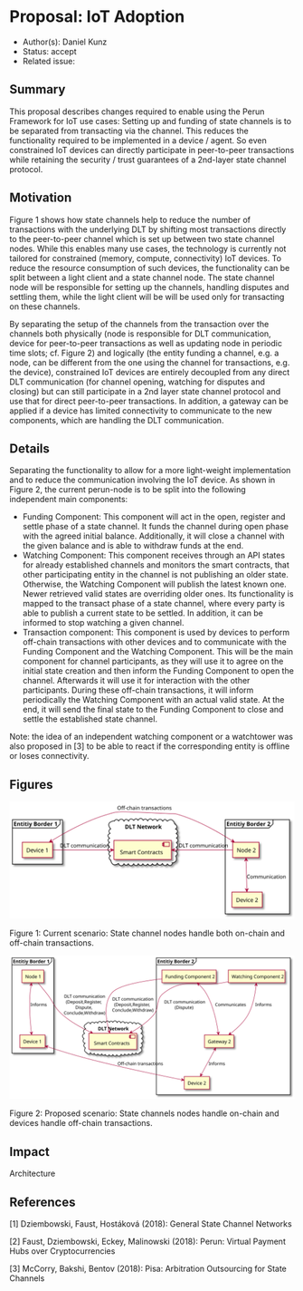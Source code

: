 <!-- This is a template for proposing design changes to the perun project. -->

# Proposal: IoT Adoption

* Author(s): Daniel Kunz<!-- Author, Co-Author -->
* Status: accept
* Related issue: <!-- org-name/project#NNN, org-name/project#NNN. -->

<!-- Use the above format for issues on github and full links for issues on other platforms. -->

## Summary

This proposal describes changes required to enable using the Perun Framework for IoT use cases: Setting up and funding of state channels is to be separated from transacting via the channel. This reduces the functionality required to be implemented in a device / agent. So even constrained IoT devices can directly participate in peer-to-peer transactions while retaining the security / trust guarantees of a 2nd-layer state channel protocol.

## Motivation

Figure 1 shows how state channels help to reduce the number of transactions with the underlying DLT by shifting most transactions directly to the peer-to-peer channel which is set up between two state channel nodes. While this enables many use cases, the technology is currently not tailored for constrained (memory, compute, connectivity) IoT devices. To reduce the resource consumption of such devices, the functionality can be split between a light client and a state channel node. The state channel node will be responsible for setting up the channels, handling disputes and settling them, while the light client will be will be used only for transacting on these channels.

By separating the setup of the channels from the transaction over the channels both physically (node is responsible for DLT communication, device for peer-to-peer transactions as well as updating node in periodic time slots; cf. Figure 2) and logically (the entity funding a channel, e.g. a node, can be different from the one using the channel for transactions, e.g. the device), constrained IoT devices are entirely decoupled from any direct DLT communication (for channel opening, watching for disputes and closing) but can still participate in a 2nd layer state channel protocol and use that for direct peer-to-peer transactions. In addition, a gateway can be applied if a device has limited connectivity to communicate to the new components, which are handling the DLT communication.

## Details

Separating the functionality to allow for a more light-weight implementation  and to reduce the communication involving the IoT device. As shown in Figure 2, the current perun-node is to be split into the following independent main components:

* Funding Component: This component will act in the open, register and settle phase of a state channel. It funds the channel during open phase with the agreed initial balance. Additionally, it will close a channel with the given balance and is able to withdraw funds at the end.
* Watching Component: This component receives   through an API states for already established channels and monitors the smart contracts, that other participating entity in the channel is not publishing an older state. Otherwise, the Watching Component will publish the latest known one. Newer retrieved valid states are overriding older ones. Its functionality is mapped to the transact phase of a state channel, where every party is able to publish a current state to be settled. In addition, it can be informed to stop watching a given channel.
* Transaction component: This component is used by devices to perform off-chain transactions with other devices and to communicate with the Funding Component and the Watching Component. This will be the main component for channel participants, as they will use it to agree on the initial state creation and then inform the Funding Component to open the channel. Afterwards it will use it for interaction with the other participants. During these off-chain transactions, it will inform periodically the Watching Component with an actual valid state. At the end, it will send the final state to the Funding Component to close and settle the established state channel.

Note: the idea of an independent watching component or a watchtower was also proposed in [3] to be able to react if the corresponding entity is offline or loses connectivity.

<!--
## Rationale
-->

<!-- Provide a discussion of alternative approaches and trade offs; advantages
and disadvantages of the specified approach.  -->

## Figures

![Current scenario](003/current-structure.svg)

Figure 1: Current scenario: State channel nodes handle both on-chain  and off-chain transactions.

![Proposed scenario](003/structure.svg)

Figure 2: Proposed   scenario: State channels nodes handle on-chain and devices handle off-chain transactions.

## Impact

<!-- Choose the level of impact this proposal will have: -->

<!-- Minor (Does not impact any existing features) -->
<!-- Major (Breaks one or more existing features) -->
<!-- New Feature (Introduces a functionality) -->
<!-- Architecture (Requires a modification of the architecture) -->

Architecture

<!--
## Implementation
-->

<!-- Provide a description of the implementation aspects. -->
## References

[1] Dziembowski, Faust, Hostáková (2018): General State Channel Networks

[2] Faust, Dziembowski, Eckey, Malinowski (2018): Perun: Virtual Payment Hubs over Cryptocurrencies

[3] McCorry, Bakshi, Bentov (2018): Pisa: Arbitration Outsourcing for State Channels
